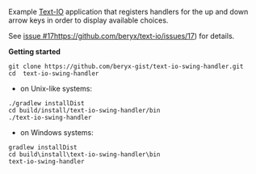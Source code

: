 Example [Text-IO](https://github.com/beryx/text-io) application that registers handlers for the up and down arrow keys in order to
display available choices.

See [issue #17]()https://github.com/beryx/text-io/issues/17) for details.


**Getting started**

```
git clone https://github.com/beryx-gist/text-io-swing-handler.git
cd  text-io-swing-handler
```

- on Unix-like systems:
```
./gradlew installDist
cd build/install/text-io-swing-handler/bin
./text-io-swing-handler
```


- on Windows systems:
```
gradlew installDist
cd build\install\text-io-swing-handler\bin
text-io-swing-handler
```
